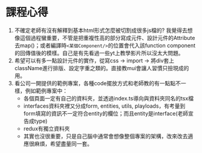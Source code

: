 # 課程心得
1. 不確定老師有沒有解釋到基本html形式怎麼被切割成很多js檔的? 我覺得去想像這個過程蠻重要，不管是把重複性高的部分寫成元件、設計元件的Attribute去map()；或者編譯時`<某個Component/>`的位置會代入該function component的回傳值後的模樣。自己是有先看過一些yt上教學影片所以沒太大問題。
2. 希望可以有多一點設計元件的實作，從寫css -> import -> 將div套上className進行排版、設定字重之類的。直接教mui會讓人習慣只撿現成的用。
3. 看公司一開提供的範例專案，各種code擺放方式和老師教的有一點點不一樣，例如範例專案中：
   - 各個頁面一定有自己的資料夾，並透過index.ts導向與資料夾同名的tsx檔
   - interfaces資料夾裡又分成form, entities, utils, playloads，有考量到form填寫的資訊不一定符合entity的欄位；而且entity是interface(老師宣告成type)
   - redux有獨立資料夾
   - 其實也沒很重要，只是自己腦中通常會想像整個專案的架構，改來改去適應很麻煩，希望盡量同一套。